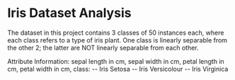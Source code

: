 # Iris Dataset Analysis
The dataset in this project contains 3 classes of 50 instances each, where each class refers to a type of iris plant. One class is linearly separable from the other 2; the latter are NOT linearly separable from each other.

Attribute Information:
sepal length in cm, sepal width in cm, petal length in cm, petal width in cm, class: -- Iris Setosa -- Iris Versicolour -- Iris Virginica
